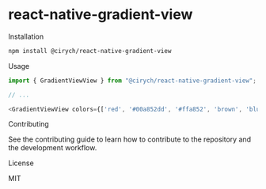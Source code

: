 # react-native-gradient-view

Installation

```sh
npm install @cirych/react-native-gradient-view
```

Usage

```javascript
import { GradientViewView } from "@cirych/react-native-gradient-view";

// ...

<GradientViewView colors={['red', '#00a852dd', '#ffa852', 'brown', 'blue']} angle={15} />
```

Contributing

See the contributing guide to learn how to contribute to the repository and the development workflow.

License

MIT
